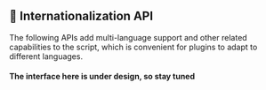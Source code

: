 ## 🛫 Internationalization API

The following APIs add multi-language support and other related capabilities to the script, which is convenient for plugins to adapt to different languages.

#### The interface here is under design, so stay tuned